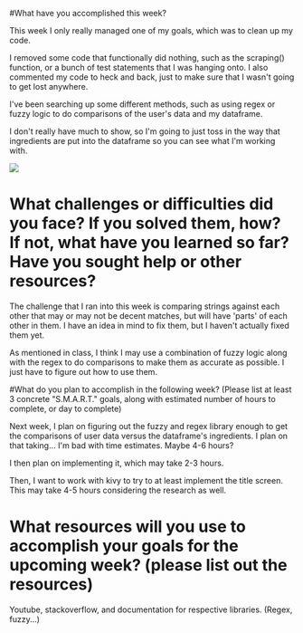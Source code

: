 #What have you accomplished this week? 

This week I only really managed one of my goals, which was to clean up my code. 

I removed some code that functionally did nothing, such as the scraping() function, or 
a bunch of test statements that I was hanging onto. I also commented my code to heck and 
back, just to make sure that I wasn't going to get lost anywhere. 

I've been searching up some different methods, such as using regex or fuzzy logic to 
do comparisons of the user's data and my dataframe. 

I don't really have much to show, so I'm going to just toss in the way that ingredients are 
put into the dataframe so you can see what I'm working with. 

<img src="https://i.imgur.com/pmTOvmo.jpg" /> 

# What challenges or difficulties did you face? If you solved them, how? If not, what have you learned so far? Have you sought help or other resources?

The challenge that I ran into this week is comparing strings against each other that may 
or may not be decent matches, but will have 'parts' of each other in them. I have an idea in 
mind to fix them, but I haven't actually fixed them yet. 

As mentioned in class, I think I may use a combination of fuzzy logic along with the regex to do 
comparisons to make them as accurate as possible. I just have to figure out how to use them.

#What do you plan to accomplish in the following week? (Please list at least 3 concrete "S.M.A.R.T." goals, along with estimated number of hours to complete, or day to complete)

Next week, I plan on figuring out the fuzzy and regex library enough to get the comparisons of 
user data versus the dataframe's ingredients. I plan on that taking... I'm bad with time estimates.
Maybe 4-6 hours? 

I then plan on implementing it, which may take 2-3 hours. 

Then, I want to work with kivy to try to at least implement the title screen. This may take 4-5 hours
considering the research as well. 

# What resources will you use to accomplish your goals for the upcoming week? (please list out the resources)

Youtube, stackoverflow, and documentation for respective libraries. (Regex, fuzzy...)